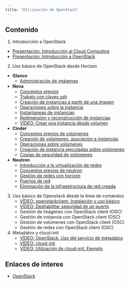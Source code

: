 ```yaml
---
title: "Utilización de OpenStack"
---
```


## Contenido

1. Introducción a OpenStack
* [Presentación: Introducción al Cloud Computing](http://iesgn.github.io/emergya/curso/u1/presentacion)
* [Presentación: Introducción a OpenStack](http://iesgn.github.io/emergya/curso/u1/presentacion_openstack)
2. Uso básico de OpenStack desde Horizon
* **Glance**
    * [Administración de imágenes](http://iesgn.github.io/emergya/curso/u3/imagenes)
* **Nova**
    * [Conceptos previos](http://iesgn.github.io/emergya/curso/u3/conceptos_previos)
    * [Trabajo con claves ssh](http://iesgn.github.io/emergya/curso/u3/claves_ssh)
    * [Creación de instancias a partir de una imagen](http://iesgn.github.io/emergya/curso/u3/instancias1)
    * [Operaciones sobre la instancia](http://iesgn.github.io/emergya/curso/u3/operaciones)
    * [Instantaneas de instancias](http://iesgn.github.io/emergya/curso/u3/instantaneas)
    * [Redimensión y reconstrucción de instancias](http://iesgn.github.io/emergya/curso/u3/redimension)
    * [VÍDEO: Crear una instancia desde volumen](https://youtu.be/4rgZM06BSrI)
* **Cinder**
    * [Conceptos previos de volúmenes](http://iesgn.github.io/emergya/curso/u4/conceptos_previos)
    * [Creación de volúmenes, asociación a instancias](http://iesgn.github.io/emergya/curso/u4/volumen)
    * [Operaciones sobre volúmenes](http://iesgn.github.io/emergya/curso/u4/operaciones)
    * [Creación de instancia ejecutadas sobre volúmenes](http://iesgn.github.io/emergya/curso/u4/instancias_volumen)
    * [Copias de seguridad de volúmenes](http://iesgn.github.io/emergya/curso/u4/backup)
* **Neutron**
    * [Introducción a la virtualización de redes](http://iesgn.github.io/emergya/curso/u5/intro)
    * [Conceptos previos de neutron](http://iesgn.github.io/emergya/curso/u5/conceptos_previos)
    * [Gestión de redes con horizon](http://iesgn.github.io/emergya/curso/u5/neutron)
    * [Puertos de red](http://iesgn.github.io/emergya/curso/u5/puertos)
    * [Eliminación de la infraestructura de red creada](http://iesgn.github.io/emergya/curso/u5/borrar)
3. Uso básico de Openstack desde la línea de comandos
    * [VÍDEO: openstackclient. Instalación y uso básico](https://youtu.be/qjvWtvgo8FU)
    * [VÍDEO: Deshabilitar seguridad de un puerto](https://youtu.be/jqfILWzHrS0)
    * Gestión de imágenes con OpenStack client (OSC)
    * Gestión de instancia con OpenStack client (OSC)
    * Gestión de volúmenes con OpenStack client (OSC)
    * Gestión de redes con OpenStack client (OSC)
4. Metadatos y cloud-init
    * [VÍDEO: OpenStack. Uso del servicio de metadatos](https://youtu.be/8xLF28rKNI0)
    * [VÍDEO: cloud-init](https://youtu.be/YIhlg_cGrYQ)
    * [VÍDEO: Utilización de cloud-init. Ejemplo](https://youtu.be/eWbAg4fenVo)



    



## Enlaces de interes

* [OpenStack](https://www.openstack.org/)
